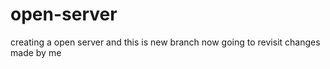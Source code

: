 # open-server
creating a open server
and this is new branch
now going to revisit changes made by me

